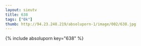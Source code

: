 ```yaml
--- 
layout: sieutv
title: 638
tags: ["0k"]
thumb: http://94.23.248.219/absoluporn-1/image/002/638.jpg
---
```

{% include absoluporn key="638" %} 
